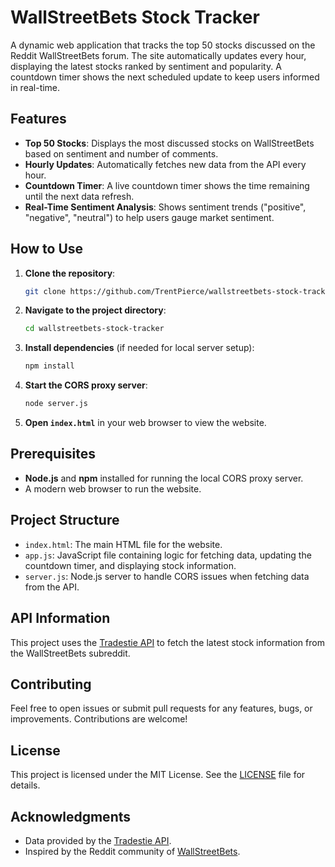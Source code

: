# WallStreetBets Stock Tracker

A dynamic web application that tracks the top 50 stocks discussed on the Reddit WallStreetBets forum. The site automatically updates every hour, displaying the latest stocks ranked by sentiment and popularity. A countdown timer shows the next scheduled update to keep users informed in real-time.

## Features

- **Top 50 Stocks**: Displays the most discussed stocks on WallStreetBets based on sentiment and number of comments.
- **Hourly Updates**: Automatically fetches new data from the API every hour.
- **Countdown Timer**: A live countdown timer shows the time remaining until the next data refresh.
- **Real-Time Sentiment Analysis**: Shows sentiment trends ("positive", "negative", "neutral") to help users gauge market sentiment.

## How to Use

1. **Clone the repository**:
    ```bash
    git clone https://github.com/TrentPierce/wallstreetbets-stock-tracker.git
    ```

2. **Navigate to the project directory**:
    ```bash
    cd wallstreetbets-stock-tracker
    ```

3. **Install dependencies** (if needed for local server setup):
    ```bash
    npm install
    ```

4. **Start the CORS proxy server**:
    ```bash
    node server.js
    ```

5. **Open `index.html`** in your web browser to view the website.

## Prerequisites

- **Node.js** and **npm** installed for running the local CORS proxy server.
- A modern web browser to run the website.

## Project Structure

- `index.html`: The main HTML file for the website.
- `app.js`: JavaScript file containing logic for fetching data, updating the countdown timer, and displaying stock information.
- `server.js`: Node.js server to handle CORS issues when fetching data from the API.

## API Information

This project uses the [Tradestie API](https://tradestie.com/api/v1/apps/reddit) to fetch the latest stock information from the WallStreetBets subreddit.

## Contributing

Feel free to open issues or submit pull requests for any features, bugs, or improvements. Contributions are welcome!

## License

This project is licensed under the MIT License. See the [LICENSE](LICENSE) file for details.

## Acknowledgments

- Data provided by the [Tradestie API](https://tradestie.com/api/v1/apps/reddit).
- Inspired by the Reddit community of [WallStreetBets](https://www.reddit.com/r/wallstreetbets/).


